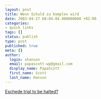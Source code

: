 ```yaml
---
layout: post
title: Wenn Schuld zu komplex wird
date: 2003-04-27 08:04:04.000000000 +02:00
categories:
- quick links
tags: []
status: publish
type: post
published: true
meta: {}
author:
  login: shanson
  email: papascott-wp@gmail.com
  display_name: PapaScott
  first_name: Scott
  last_name: Hanson
---
```

<p><a title="Spiegel Kommentar: Wenn Schuld zu komplex wird" href="http://www.spiegel.de/panorama/0,1518,246359,00.html">Eschede trial to be halted?</a></p>
